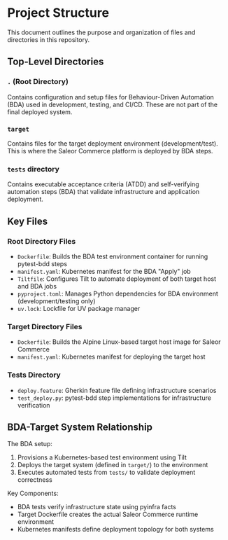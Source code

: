 # Project Structure

This document outlines the purpose and organization of files and directories in this repository.

## Top-Level Directories

### `.` (Root Directory)
Contains configuration and setup files for Behaviour-Driven Automation (BDA) used in development, testing, and CI/CD. These are not part of the final deployed system.

### `target`
Contains files for the target deployment environment (development/test). This is where the Saleor Commerce platform is deployed by BDA steps.

### `tests` directory
Contains executable acceptance criteria (ATDD) and self-verifying automation steps (BDA) that validate infrastructure and application deployment.

## Key Files

### Root Directory Files
- `Dockerfile`: Builds the BDA test environment container for running pytest-bdd steps
- `manifest.yaml`: Kubernetes manifest for the BDA "Apply" job
- `Tiltfile`: Configures Tilt to automate deployment of both target host and BDA jobs
- `pyproject.toml`: Manages Python dependencies for BDA environment (development/testing only)
- `uv.lock`: Lockfile for UV package manager

### Target Directory Files
- `Dockerfile`: Builds the Alpine Linux-based target host image for Saleor Commerce
- `manifest.yaml`: Kubernetes manifest for deploying the target host

### Tests Directory
- `deploy.feature`: Gherkin feature file defining infrastructure scenarios
- `test_deploy.py`: pytest-bdd step implementations for infrastructure verification

## BDA-Target System Relationship

The BDA setup:
1. Provisions a Kubernetes-based test environment using Tilt
2. Deploys the target system (defined in `target/`) to the environment
3. Executes automated tests from `tests/` to validate deployment correctness

Key Components:
- BDA tests verify infrastructure state using pyinfra facts
- Target Dockerfile creates the actual Saleor Commerce runtime environment
- Kubernetes manifests define deployment topology for both systems

